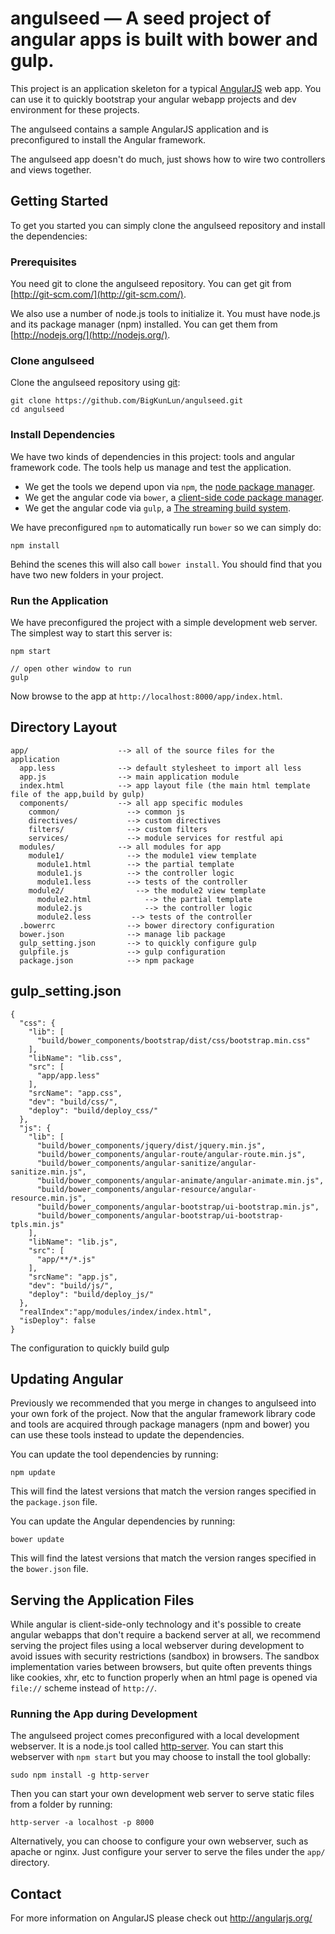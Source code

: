 # angulseed — A seed project of angular apps is built with bower and gulp.

This project is an application skeleton for a typical [AngularJS](http://angularjs.org/) web app.
You can use it to quickly bootstrap your angular webapp projects and dev environment for these
projects.

The angulseed contains a sample AngularJS application and is preconfigured to install the Angular
framework.

The angulseed app doesn't do much, just shows how to wire two controllers and views together.


## Getting Started

To get you started you can simply clone the angulseed repository and install the dependencies:

### Prerequisites

You need git to clone the angulseed repository. You can get git from
[http://git-scm.com/](http://git-scm.com/).

We also use a number of node.js tools to initialize it. You must have node.js and
its package manager (npm) installed.  You can get them from [http://nodejs.org/](http://nodejs.org/).

### Clone angulseed

Clone the angulseed repository using [git][git]:

```
git clone https://github.com/BigKunLun/angulseed.git
cd angulseed
```

### Install Dependencies

We have two kinds of dependencies in this project: tools and angular framework code.  The tools help
us manage and test the application.

* We get the tools we depend upon via `npm`, the [node package manager][npm].
* We get the angular code via `bower`, a [client-side code package manager][bower].
* We get the angular code via `gulp`, a [The streaming build system][gulp].

We have preconfigured `npm` to automatically run `bower` so we can simply do:

```
npm install
```

Behind the scenes this will also call `bower install`.  You should find that you have two new
folders in your project.

### Run the Application

We have preconfigured the project with a simple development web server.  The simplest way to start
this server is:

```
npm start

// open other window to run
gulp
```

Now browse to the app at `http://localhost:8000/app/index.html`.



## Directory Layout

```
app/                    --> all of the source files for the application
  app.less              --> default stylesheet to import all less
  app.js                --> main application module
  index.html            --> app layout file (the main html template file of the app,build by gulp)
  components/           --> all app specific modules
    common/               --> common js 
    directives/           --> custom directives
    filters/              --> custom filters
    services/             --> module services for restful api
  modules/              --> all modules for app
    module1/              --> the module1 view template
      module1.html        --> the partial template
      module1.js          --> the controller logic
      module1.less        --> tests of the controller
    module2/                --> the module2 view template
      module2.html            --> the partial template
      module2.js              --> the controller logic
      module2.less         --> tests of the controller
  .bowerrc                --> bower directory configuration
  bower.json              --> manage lib package
  gulp_setting.json       --> to quickly configure gulp
  gulpfile.js             --> gulp configuration
  package.json            --> npm package
```

## gulp_setting.json
```
{
  "css": {
    "lib": [
      "build/bower_components/bootstrap/dist/css/bootstrap.min.css"
    ],
    "libName": "lib.css",
    "src": [
      "app/app.less"
    ],
    "srcName": "app.css",
    "dev": "build/css/",
    "deploy": "build/deploy_css/"
  },
  "js": {
    "lib": [
      "build/bower_components/jquery/dist/jquery.min.js",
      "build/bower_components/angular-route/angular-route.min.js",
      "build/bower_components/angular-sanitize/angular-sanitize.min.js",
      "build/bower_components/angular-animate/angular-animate.min.js",
      "build/bower_components/angular-resource/angular-resource.min.js",
      "build/bower_components/angular-bootstrap/ui-bootstrap.min.js",
      "build/bower_components/angular-bootstrap/ui-bootstrap-tpls.min.js"
    ],
    "libName": "lib.js",
    "src": [
      "app/**/*.js"
    ],
    "srcName": "app.js",
    "dev": "build/js/",
    "deploy": "build/deploy_js/"
  },
  "realIndex":"app/modules/index/index.html",
  "isDeploy": false
}
```
The configuration to quickly build gulp

## Updating Angular

Previously we recommended that you merge in changes to angulseed into your own fork of the project.
Now that the angular framework library code and tools are acquired through package managers (npm and
bower) you can use these tools instead to update the dependencies.

You can update the tool dependencies by running:

```
npm update
```

This will find the latest versions that match the version ranges specified in the `package.json` file.

You can update the Angular dependencies by running:

```
bower update
```

This will find the latest versions that match the version ranges specified in the `bower.json` file.


## Serving the Application Files

While angular is client-side-only technology and it's possible to create angular webapps that
don't require a backend server at all, we recommend serving the project files using a local
webserver during development to avoid issues with security restrictions (sandbox) in browsers. The
sandbox implementation varies between browsers, but quite often prevents things like cookies, xhr,
etc to function properly when an html page is opened via `file://` scheme instead of `http://`.


### Running the App during Development

The angulseed project comes preconfigured with a local development webserver.  It is a node.js
tool called [http-server][http-server].  You can start this webserver with `npm start` but you may choose to
install the tool globally:

```
sudo npm install -g http-server
```

Then you can start your own development web server to serve static files from a folder by
running:

```
http-server -a localhost -p 8000
```

Alternatively, you can choose to configure your own webserver, such as apache or nginx. Just
configure your server to serve the files under the `app/` directory.

## Contact

For more information on AngularJS please check out http://angularjs.org/

[git]: http://git-scm.com/
[bower]: http://bower.io
[npm]: https://www.npmjs.org/
[node]: http://nodejs.org
[gulp]: http://gulpjs.com/
[http-server]: https://github.com/nodeapps/http-server
